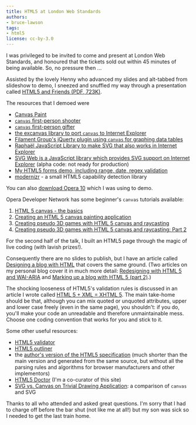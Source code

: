 ```yaml
---
title: HTML5 at London Web Standards
authors:
- bruce-lawson
tags:
- html5
license: cc-by-3.0
---
```


<p>I was privileged to be invited to come and present at London Web Standards, and honoured that the tickets sold out within 45 minutes of being available. So, no pressure then ...</p>

<p>Assisted by the lovely Henny who advanced my slides and alt-tabbed from slideshow to demo, I sneezed and snuffled my way through a presentation called <a href="http://people.opera.com/brucel/talks/2009/LondonWebStandards-html5.pdf"><abbr>HTML</abbr>5 and Friends (<abbr>PDF</abbr>, 723K)</a>.</p>

<p>The resources that I demoed were</p>
<ul>
<li><a href="http://canvaspaint.org/">Canvas Paint</a></li>
<li><a href="http://www.benjoffe.com/code/demos/canvascape/"><code>canvas</code> first-person shooter</a></li>
<li><a href="http://htmlfive.appspot.com/static/gifter.html"><code>canvas</code> first-person gifter</a></li>
<li><a href="http://excanvas.sourceforge.net/">the excanvas library to port <code>canvas</code> to Internet Explorer</a></li>
<li><a href="http://www.filamentgroup.com/lab/jquery_visualize_plugin_accessible_charts_graphs_from_tables_html5_canvas/">Filament Group&#39;s jQuerty plugin using <code>canvas</code> for graphing data tables</a></li>
<li><a href="http://raphaeljs.com/">Raphaël JavaScript Library to make <abbr>SVG</abbr> that also works in Internet Explorer</a></li>
<li>
<a href="http://code.google.com/p/svgweb/">SVG Web is a JavaScript library which provides SVG support on Internet Explorer</a> (alpha code: not ready for production)</li>
<li>
<a href="http://people.opera.com/brucel/demo/html5-forms-LWS-demo.html">My <abbr>HTML</abbr>5 forms demo, including range, date, regex validation</a></li>
<li>
<a href="http://www.modernizr.com">modernizr</a> - a small <abbr>HTML</abbr>5 capability detection library</li>
</ul>
<p>You can also <a href="http://www.opera.com/">download Opera 10</a> which I was using to demo.</p>

<p>Opera Developer Network has some beginner&#39;s <code>canvas</code> tutorials available:</p>
<ol>
<li><a href="https://dev.opera.com/articles/view/html-5-canvas-the-basics/">HTML 5 canvas - the basics</a></li>
<li><a href="https://dev.opera.com/articles/view/html5-canvas-painting/">Creating an HTML 5 canvas painting application</a></li>
<li><a href="https://dev.opera.com/articles/view/creating-pseudo-3d-games-with-html-5-can-1/">Creating pseudo 3D games with HTML 5 canvas and raycasting</a></li>
<li><a href="https://dev.opera.com/articles/view/3d-games-with-canvas-and-raycasting-part/">Creating pseudo 3D games with HTML 5 canvas and raycasting: Part 2</a></li>
</ol>

<p>For the second half of the talk, I built an <abbr>HTML</abbr>5 page through the magic of live coding (with lavish prizes!).</p>

<p>Consequently there are no slides to publish, but I have an article called <a href="http://html5doctor.com/designing-a-blog-with-html5/">Designing a blog with <abbr>HTML</abbr></a> that covers the same ground. (Two articles on my personal blog cover it in much more detail: <a href="/2009/redesigning-with-html-5-wai-aria/">Redesigning with HTML 5 and WAI-ARIA</a> and <a href="/2009/marking-up-a-blog-with-html-5-part-2/">Marking up a blog with HTML 5 (part 2)</a>.)</p>

<p>The shocking looseness of <abbr>HTML</abbr>5&#39;s validation rules is discussed in an article I wrote called <a href="http://html5doctor.com/html-5-xml-xhtml-5/">HTML 5 + XML = XHTML 5</a>. The main take-home should be that, although you can mix quoted or unquoted attributes, upper and lower case freely (even in the same page), you shouldn&#39;t: if you do, you&#39;ll make your code an unreadable and therefore unmaintainable mess. Choose one coding convention that works for you and stick to it.</p>

<p>Some other useful resources:</p>

<ul>
<li><a href="http://html5.validator.nu/"><abbr>HTML</abbr>5 validator</a></li>
<li><a href="http://gsnedders.html5.org/outliner/"><abbr>HTML</abbr>5 outliner</a></li>
<li>the <a href="http://dev.w3.org/html5/spec-author-view/">author&#39;s version of the <abbr>HTML</abbr>5 specification</a> (much shorter than the main version and generated from the same source, but without all the parsing rules and algorithms for browser manufacturers and other implementors)</li>
<li><a href="http://www.html5doctor.com/"><abbr>HTML</abbr>5 Doctor</a> (I&#39;m a co-curator of this site)</li>
<li>
<a href="http://svgopen.org/2009/papers/54-SVG_vs_Canvas_on_Trivial_Drawing_Application">SVG vs. Canvas on Trivial Drawing Application</a>: a comparison of <code>canvas</code> and <abbr>SVG</abbr>
</li>
</ul>

<p>Thanks to all who attended and asked great questions. I&#39;m sorry that I had to charge off before the bar shut (not like me at all!) but my son was sick so I needed to get the last train home.</p>
